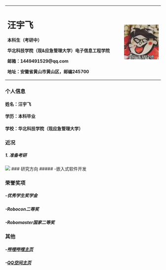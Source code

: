 <table border="0">
  <tr>
    <td width="75%">
      <h1>汪宇飞</h1>
      <p><b>本科生（考研中）</b></p>
      <p><b>华北科技学院（现&应急管理大学）电子信息工程学院</b></p>
      <p><b>邮箱：1449491529@qq.com</b></p>
      <p><b>地址：安徽省黄山市黄山区，邮编245700</b></p>
    </td>
    <td width="25%">
      <img src="/funny.jpeg" width="100%">      
    </td>
  </tr>
</table>

### 个人信息
#### 姓名：汪宇飞
#### 学历：本科毕业
#### 学校：华北科技学院（现应急管理大学）


### 近况
##### 1. 准备考研
<img src="/funny2.jpeg" width="50%">   
### 研究方向
##### -嵌入式软件开发

### 荣誉奖项
##### -优秀学生奖学金
##### -Robocon二等奖
##### -Robomaster国家二等奖

### 其他
##### -<a href="https://space.bilibili.com/267575965" target="_blank">哔哩哔哩主页</a>
##### -<a href="https://user.qzone.qq.com/1449491529" target="_blank">QQ空间主页</a>
